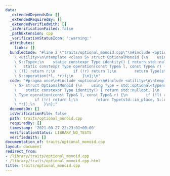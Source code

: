```yaml
---
data:
  _extendedDependsOn: []
  _extendedRequiredBy: []
  _extendedVerifiedWith: []
  _isVerificationFailed: false
  _pathExtension: cpp
  _verificationStatusIcon: ':warning:'
  attributes:
    links: []
  bundledCode: "#line 2 \"traits/optional_monoid.cpp\"\n#include <optional>\n#include\
    \ <utility>\n\ntemplate <class S> struct OptionalMonoid {\n    using Type = std::optional<typename\
    \ S::Type>;\n    static constexpr Type identity() { return std::nullopt; }\n \
    \   static constexpr Type operation(const Type& l, const Type& r) {\n        if\
    \ (!l) return r;\n        if (!r) return l;\n        return Type(std::in_place,\
    \ S::operation(*l, *r));\n    }\n};\n"
  code: "#pragma once\n#include <optional>\n#include <utility>\n\ntemplate <class\
    \ S> struct OptionalMonoid {\n    using Type = std::optional<typename S::Type>;\n\
    \    static constexpr Type identity() { return std::nullopt; }\n    static constexpr\
    \ Type operation(const Type& l, const Type& r) {\n        if (!l) return r;\n\
    \        if (!r) return l;\n        return Type(std::in_place, S::operation(*l,\
    \ *r));\n    }\n};"
  dependsOn: []
  isVerificationFile: false
  path: traits/optional_monoid.cpp
  requiredBy: []
  timestamp: '2021-09-27 22:23:01+09:00'
  verificationStatus: LIBRARY_NO_TESTS
  verifiedWith: []
documentation_of: traits/optional_monoid.cpp
layout: document
redirect_from:
- /library/traits/optional_monoid.cpp
- /library/traits/optional_monoid.cpp.html
title: traits/optional_monoid.cpp
---
```

